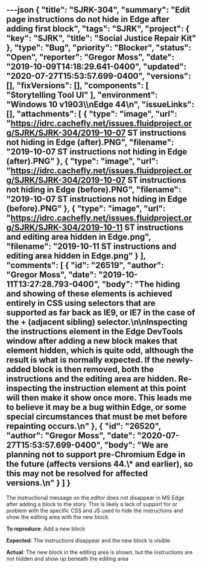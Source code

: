 ---json
{
  "title": "SJRK-304",
  "summary": "Edit page instructions do not hide in Edge after adding first block",
  "tags": "SJRK",
  "project": {
    "key": "SJRK",
    "title": "Social Justice Repair Kit"
  },
  "type": "Bug",
  "priority": "Blocker",
  "status": "Open",
  "reporter": "Gregor Moss",
  "date": "2019-10-09T14:18:29.641-0400",
  "updated": "2020-07-27T15:53:57.699-0400",
  "versions": [],
  "fixVersions": [],
  "components": [
    "Storytelling Tool UI"
  ],
  "environment": "Windows 10 v1903\\\nEdge 44\n",
  "issueLinks": [],
  "attachments": [
    {
      "type": "image",
      "url": "https://idrc.cachefly.net/issues.fluidproject.org/SJRK/SJRK-304/2019-10-07 ST instructions not hiding in Edge (after).PNG",
      "filename": "2019-10-07 ST instructions not hiding in Edge (after).PNG"
    },
    {
      "type": "image",
      "url": "https://idrc.cachefly.net/issues.fluidproject.org/SJRK/SJRK-304/2019-10-07 ST instructions not hiding in Edge (before).PNG",
      "filename": "2019-10-07 ST instructions not hiding in Edge (before).PNG"
    },
    {
      "type": "image",
      "url": "https://idrc.cachefly.net/issues.fluidproject.org/SJRK/SJRK-304/2019-10-11 ST instructions and editing area hidden in Edge.png",
      "filename": "2019-10-11 ST instructions and editing area hidden in Edge.png"
    }
  ],
  "comments": [
    {
      "id": "26519",
      "author": "Gregor Moss",
      "date": "2019-10-11T13:27:28.793-0400",
      "body": "The hiding and showing of these elements is achieved entirely in CSS using selectors that are supported as far back as IE9, or IE7 in the case of the + (adjacent sibling) selector.\n\nInspecting the instructions element in the Edge DevTools window after adding a new block makes that element hidden, which is quite odd, although the result is what is normally expected. If the newly-added block is then removed, both the instructions **and** the editing area are hidden. Re-inspecting the instruction element at this point will then make it show once more. This leads me to believe it may be a bug within Edge, or some special circumstances that must be met before repainting occurs.\n"
    },
    {
      "id": "26520",
      "author": "Gregor Moss",
      "date": "2020-07-27T15:53:57.699-0400",
      "body": "We are planning not to support pre-Chromium Edge in the future (affects versions 44.\\* and earlier), so this may not be resolved for affected versions.\n"
    }
  ]
}
---
The instructional message on the editor does not disappear in MS Edge after adding a block to the story. This is likely a lack of support for or problem with the specific CSS and JS used to hide the instructions and show the editing area with the new block.

**To reproduce**: Add a new block

**Expected**: The instructions disappear and the new block is visible

**Actual**: The new block in the editing area is shown, but the instructions are not hidden and show up beneath the editing area

        